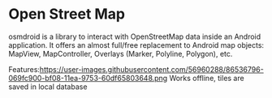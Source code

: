 # Open Street Map
osmdroid is a library to interact with OpenStreetMap data inside an Android application. It offers an almost full/free replacement to Android map objects: MapView, MapController, Overlays (Marker, Polyline, Polygon), etc.

Features:https://user-images.githubusercontent.com/56960288/86536796-069fc900-bf08-11ea-9753-60df65803648.png
Works offline, tiles are saved in local database
